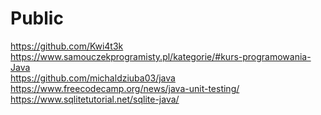 # Public
https://github.com/Kwi4t3k <br>
https://www.samouczekprogramisty.pl/kategorie/#kurs-programowania-Java <br>
https://github.com/michaldziuba03/java <br>
https://www.freecodecamp.org/news/java-unit-testing/ <br>
https://www.sqlitetutorial.net/sqlite-java/
